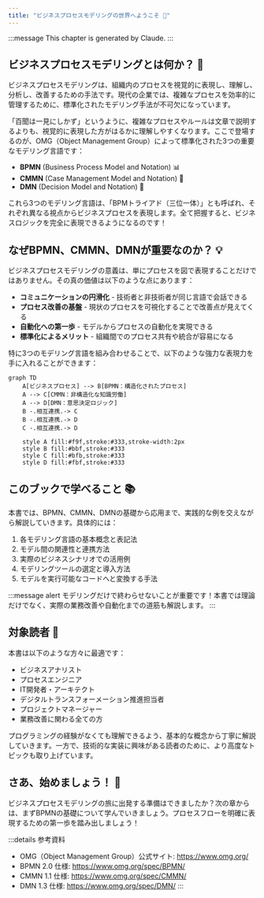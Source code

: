 ```yaml
---
title: "ビジネスプロセスモデリングの世界へようこそ 🌟"
---
```

:::message
This chapter is generated by Claude.
:::

## ビジネスプロセスモデリングとは何か？ 🤔

ビジネスプロセスモデリングは、組織内のプロセスを視覚的に表現し、理解し、分析し、改善するための手法です。現代の企業では、複雑なプロセスを効率的に管理するために、標準化されたモデリング手法が不可欠になっています。

「百聞は一見にしかず」というように、複雑なプロセスやルールは文章で説明するよりも、視覚的に表現した方がはるかに理解しやすくなります。ここで登場するのが、OMG（Object Management Group）によって標準化された3つの重要なモデリング言語です：

- **BPMN** (Business Process Model and Notation) 📊
- **CMMN** (Case Management Model and Notation) 📁
- **DMN** (Decision Model and Notation) 🧠

これら3つのモデリング言語は、「BPMトライアド（三位一体）」とも呼ばれ、それぞれ異なる視点からビジネスプロセスを表現します。全て把握すると、ビジネスロジックを完全に表現できるようになるのです！

## なぜBPMN、CMMN、DMNが重要なのか？ 💡

ビジネスプロセスモデリングの意義は、単にプロセスを図で表現することだけではありません。その真の価値は以下のような点にあります：

- **コミュニケーションの円滑化** - 技術者と非技術者が同じ言語で会話できる
- **プロセス改善の基盤** - 現状のプロセスを可視化することで改善点が見えてくる
- **自動化への第一歩** - モデルからプロセスの自動化を実現できる
- **標準化によるメリット** - 組織間でのプロセス共有や統合が容易になる

特に3つのモデリング言語を組み合わせることで、以下のような強力な表現力を手に入れることができます：

```mermaid
graph TD
    A[ビジネスプロセス] --> B[BPMN：構造化されたプロセス]
    A --> C[CMMN：非構造化な知識労働]
    A --> D[DMN：意思決定ロジック]
    B -.相互連携.-> C
    B -.相互連携.-> D
    C -.相互連携.-> D
    
    style A fill:#f9f,stroke:#333,stroke-width:2px
    style B fill:#bbf,stroke:#333
    style C fill:#bfb,stroke:#333
    style D fill:#fbf,stroke:#333
```

## このブックで学べること 📚

本書では、BPMN、CMMN、DMNの基礎から応用まで、実践的な例を交えながら解説していきます。具体的には：

1. 各モデリング言語の基本概念と表記法
2. モデル間の関連性と連携方法
3. 実際のビジネスシナリオでの活用例
4. モデリングツールの選定と導入方法
5. モデルを実行可能なコードへと変換する手法

:::message alert
モデリングだけで終わらせないことが重要です！本書では理論だけでなく、実際の業務改善や自動化までの道筋も解説します。
:::

## 対象読者 👥

本書は以下のような方々に最適です：

- ビジネスアナリスト
- プロセスエンジニア
- IT開発者・アーキテクト
- デジタルトランスフォーメーション推進担当者
- プロジェクトマネージャー
- 業務改善に関わる全ての方

プログラミングの経験がなくても理解できるよう、基本的な概念から丁寧に解説していきます。一方で、技術的な実装に興味がある読者のために、より高度なトピックも取り上げています。

## さあ、始めましょう！ 🚀

ビジネスプロセスモデリングの旅に出発する準備はできましたか？次の章からは、まずBPMNの基礎について学んでいきましょう。プロセスフローを明確に表現するための第一歩を踏み出しましょう！

:::details 参考資料
- OMG（Object Management Group）公式サイト: https://www.omg.org/
- BPMN 2.0 仕様: https://www.omg.org/spec/BPMN/
- CMMN 1.1 仕様: https://www.omg.org/spec/CMMN/
- DMN 1.3 仕様: https://www.omg.org/spec/DMN/
:::
